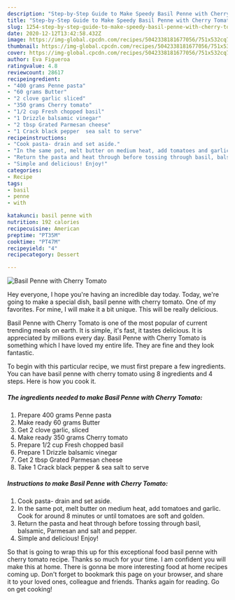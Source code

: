 ```yaml
---
description: "Step-by-Step Guide to Make Speedy Basil Penne with Cherry Tomato"
title: "Step-by-Step Guide to Make Speedy Basil Penne with Cherry Tomato"
slug: 1254-step-by-step-guide-to-make-speedy-basil-penne-with-cherry-tomato
date: 2020-12-12T13:42:58.432Z
image: https://img-global.cpcdn.com/recipes/5042338181677056/751x532cq70/basil-penne-with-cherry-tomato-recipe-main-photo.jpg
thumbnail: https://img-global.cpcdn.com/recipes/5042338181677056/751x532cq70/basil-penne-with-cherry-tomato-recipe-main-photo.jpg
cover: https://img-global.cpcdn.com/recipes/5042338181677056/751x532cq70/basil-penne-with-cherry-tomato-recipe-main-photo.jpg
author: Eva Figueroa
ratingvalue: 4.8
reviewcount: 28617
recipeingredient:
- "400 grams Penne pasta"
- "60 grams Butter"
- "2 clove garlic sliced"
- "350 grams Cherry tomato"
- "1/2 cup Fresh chopped basil"
- "1 Drizzle balsamic vinegar"
- "2 tbsp Grated Parmesan cheese"
- "1 Crack black pepper  sea salt to serve"
recipeinstructions:
- "Cook pasta- drain and set aside."
- "In the same pot, melt butter on medium heat, add tomatoes and garlic. Cook for around 8 minutes or until tomatoes are soft and golden."
- "Return the pasta and heat through before tossing through basil, balsamic, Parmesan and salt and pepper."
- "Simple and delicious! Enjoy!"
categories:
- Recipe
tags:
- basil
- penne
- with

katakunci: basil penne with 
nutrition: 192 calories
recipecuisine: American
preptime: "PT35M"
cooktime: "PT47M"
recipeyield: "4"
recipecategory: Dessert

---
```



![Basil Penne with Cherry Tomato](https://img-global.cpcdn.com/recipes/5042338181677056/751x532cq70/basil-penne-with-cherry-tomato-recipe-main-photo.jpg)

Hey everyone, I hope you're having an incredible day today. Today, we're going to make a special dish, basil penne with cherry tomato. One of my favorites. For mine, I will make it a bit unique. This will be really delicious.

Basil Penne with Cherry Tomato is one of the most popular of current trending meals on earth. It is simple, it's fast, it tastes delicious. It is appreciated by millions every day. Basil Penne with Cherry Tomato is something which I have loved my entire life. They are fine and they look fantastic.




To begin with this particular recipe, we must first prepare a few ingredients. You can have basil penne with cherry tomato using 8 ingredients and 4 steps. Here is how you cook it.

<!--inarticleads1-->

##### The ingredients needed to make Basil Penne with Cherry Tomato:

1. Prepare 400 grams Penne pasta
1. Make ready 60 grams Butter
1. Get 2 clove garlic, sliced
1. Make ready 350 grams Cherry tomato
1. Prepare 1/2 cup Fresh chopped basil
1. Prepare 1 Drizzle balsamic vinegar
1. Get 2 tbsp Grated Parmesan cheese
1. Take 1 Crack black pepper &amp; sea salt to serve




<!--inarticleads2-->

##### Instructions to make Basil Penne with Cherry Tomato:

1. Cook pasta- drain and set aside.
1. In the same pot, melt butter on medium heat, add tomatoes and garlic. Cook for around 8 minutes or until tomatoes are soft and golden.
1. Return the pasta and heat through before tossing through basil, balsamic, Parmesan and salt and pepper.
1. Simple and delicious! Enjoy!




So that is going to wrap this up for this exceptional food basil penne with cherry tomato recipe. Thanks so much for your time. I am confident you will make this at home. There is gonna be more interesting food at home recipes coming up. Don't forget to bookmark this page on your browser, and share it to your loved ones, colleague and friends. Thanks again for reading. Go on get cooking!
